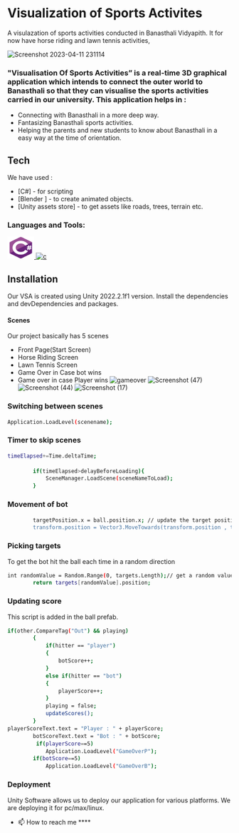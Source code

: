 
# Visualization of Sports Activites
 A visulazation of sports activities conducted in Banasthali Vidyapith. It for now have horse riding and lawn tennis activities,

![Screenshot 2023-04-11 231114](https://user-images.githubusercontent.com/83298366/231589120-3a7d3aee-5683-467d-aba9-77376499063d.png)




### "Visualisation Of Sports Activities” is a real-time 3D graphical application which intends to connect the outer world to Banasthali so that they can visualise the sports activities carried in our university. This application helps in :
- Connecting with Banasthali in a more deep way.
- Fantasizing Banasthali sports activities.
- Helping the parents and new students to know about Banasthali in a easy way at the time of     orientation.


## Tech

We have used :

- [C#] - for scripting
- [Blender ] - to create animated objects.
- [Unity assets store] - to get assets like roads, trees, terrain etc.

<h3 align="left">Languages and Tools:</h3>
<p align="left"> <a href="https://www.cprogramming.com/" target="_blank" rel="noreferrer"> <img src="https://raw.githubusercontent.com/devicons/devicon/master/icons/csharp/csharp-original.svg" alt="c" width="60" height="50"/> </a>
<a href="https://www.cprogramming.com/" target="_blank" rel="noreferrer"> <img src="https://www.vectorlogo.zone/logos/unity3d/unity3d-icon.svg" alt="c" width="60" height="50"/> </a>



## Installation

Our VSA is created using Unity 2022.2.1f1 version.
Install the dependencies and devDependencies and packages.

#### Scenes
Our project basically has 5 scenes
- Front Page(Start Screen)
- Horse Riding Screen
- Lawn Tennis Screen
- Game Over in Case bot wins
- Game over in case Player wins
![gameover](https://user-images.githubusercontent.com/83298366/231589056-7ead4282-bdc9-449f-bb83-e014701b4cab.png)
![Screenshot (47)](https://user-images.githubusercontent.com/83298366/231589649-083f05e7-4f31-4a8b-93a8-5d3a186e8ff2.png)
![Screenshot (44)](https://user-images.githubusercontent.com/83298366/231589702-552d054f-af2a-4e72-8e50-d5a4f21d2f2b.png)
![Screenshot (17)](https://user-images.githubusercontent.com/83298366/231589757-fb7c0688-b652-4e39-8f80-da5d61bbf35e.png)
### Switching between scenes
```sh
Application.LoadLevel(scenename);
```

### Timer to skip scenes
```sh
timeElapsed+=Time.deltaTime;

        if(timeElapsed>delayBeforeLoading){
            SceneManager.LoadScene(sceneNameToLoad);
        }
```
### Movement of bot
```sh
        targetPosition.x = ball.position.x; // update the target position to the ball's x position so the bot only moves on the x axis
        transform.position = Vector3.MoveTowards(transform.position , targetPosition , speed * Time.deltaTime);
```
### Picking targets
To get the bot hit the ball each time in a random direction
```sh
int randomValue = Random.Range(0, targets.Length);// get a random value from 0 to length of our targets array-1
        return targets[randomValue].position;
```

### Updating score
This script is added in the ball prefab.
```sh
if(other.CompareTag("Out") && playing)
        {
            if(hitter == "player")
            {
                botScore++;
            }
            else if(hitter == "bot")
            {
                playerScore++;
            }
            playing = false;
            updateScores();
        }
playerScoreText.text = "Player : " + playerScore;
        botScoreText.text = "Bot : " + botScore;
         if(playerScore==5) 
            Application.LoadLevel("GameOverP");
        if(botScore==5)
            Application.LoadLevel("GameOverB");
```


### Deployment
 Unity Software allows us to deploy  our application for various platforms. We are deploying it for pc/max/linux.

- 📫 How to reach me ****
